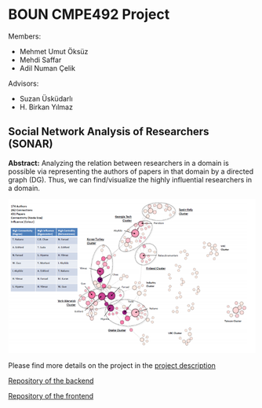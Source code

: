 # BOUN CMPE492 Project

Members:
- Mehmet Umut Öksüz
- Mehdi Saffar
- Adil Numan Çelik

Advisors:
- Suzan Üsküdarlı
- H. Birkan Yılmaz
## Social Network Analysis of Researchers (SONAR)

**Abstract:** Analyzing the relation between researchers in a domain is possible via representing the authors of papers in that domain
by a directed graph (DG). Thus, we can find/visualize the highly influential researchers in a domain. 

![Sample network](docs/network.png)

Please find more details on the project in the [project description](project_description.pdf)


[Repository of the backend](https://github.com/adilnumancelik/cmpe492-sonar-backend)

[Repository of the frontend](https://github.com/MehdiSaffar/cmpe492-sonar-frontend)
